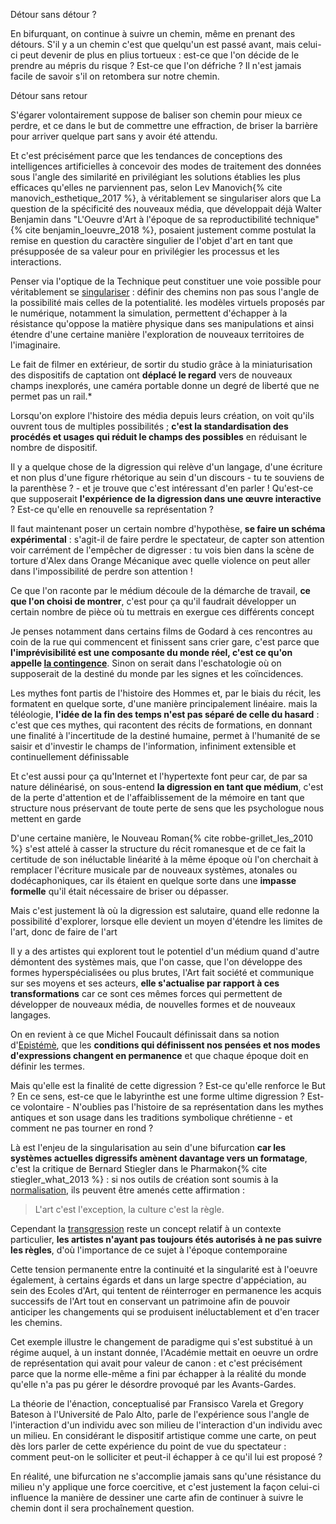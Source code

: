 Détour sans détour ?

En bifurquant, on continue à suivre un chemin, même en prenant des détours. S'il y a un chemin c'est que quelqu'un est passé avant, mais celui-ci peut devenir de plus en plius tortueux : est-ce que l'on décide de le prendre au mépris du risque ? Est-ce que l'on défriche ? Il n'est jamais facile de savoir s'il on retombera sur notre chemin.

Détour sans retour

S'égarer volontairement suppose de baliser son chemin pour mieux ce perdre, et ce dans le but de commettre une effraction, de briser la barrière pour arriver quelque part sans y avoir été attendu.

Et c'est précisément parce que les tendances de conceptions des intelligences artificielles à concevoir des modes de traitement des données sous l'angle des similarité en privilégiant les solutions établies les plus efficaces qu'elles ne parviennent pas, selon Lev Manovich{% cite manovich_esthetique_2017 %}, à véritablement se singulariser alors que La question de la spécificité des nouveaux média, que développait déjà Walter Benjamin dans "L'Oeuvre d'Art à l'époque de sa reproductibilité technique"{% cite benjamin_loeuvre_2018 %}, posaient justement comme postulat la remise en question du caractère singulier de l'objet d'art en tant que présupposée de sa valeur pour en privilégier les processus et les interactions.

Penser via l'optique de la Technique peut constituer une voie possible pour véritablement se [singulariser](https://bifurcation.etxetxe.fr/7-annexes/lexique/) : définir des chemins non pas sous l'angle de la possibilité mais celles de la potentialité. les modèles virtuels proposés par le numérique, notamment la simulation, permettent d'échapper à la résistance qu'oppose la matière physique dans ses manipulations et ainsi étendre d'une certaine manière l'exploration de nouveaux territoires de l'imaginaire.

Le fait de filmer en extérieur, de sortir du studio grâce à la miniaturisation des dispositifs de captation ont **déplacé le regard** vers de nouveaux champs inexplorés, une caméra portable donne un degré de liberté que ne permet pas un rail.*

Lorsqu'on explore l'histoire des média depuis leurs création, on voit qu'ils ouvrent tous de multiples possibilités ; **c'est la standardisation des procédés et usages qui réduit le champs des possibles** en réduisant le nombre de dispositif.

Il y a quelque chose de la digression qui relève d'un langage, d'une écriture et non plus d'une figure rhétorique au sein d'un discours - tu te souviens de la parenthèse ? - et je trouve que c'est intéressant d'en parler ! Qu'est-ce que supposerait **l'expérience de la digression dans une œuvre interactive** ? Est-ce qu'elle en renouvelle sa représentation ?

Il faut maintenant poser un certain nombre d'hypothèse, **se faire un schéma expérimental** : s'agit-il de faire perdre le spectateur, de capter son attention voir carrément de l'empêcher de digresser : tu vois bien dans la scène de torture d'Alex dans Orange Mécanique avec quelle violence on peut aller dans l'impossibilité de perdre son attention !

Ce que l'on raconte par le médium découle de la démarche de travail, **ce que l'on choisi de montrer**, c'est pour ça qu'il faudrait développer un certain nombre de pièce où tu mettrais en exergue ces différents concept

Je penses notamment dans certains films de Godard à ces rencontres au coin de la rue qui commencent et finissent sans crier gare, c'est parce que **l'imprévisibilité est une composante du monde réel, c'est ce qu'on appelle [la contingence](https://bifurcation.etxetxe.fr/7-annexes/lexique/)**. Sinon on serait dans l'eschatologie où on supposerait de la destiné du monde par les signes et les coïncidences.

Les mythes font partis de l'histoire des Hommes et, par le biais du récit, les formatent en quelque sorte, d'une manière principalement linéaire. mais la téléologie, **l'idée de la fin des temps n'est pas séparé de celle du hasard** : c'est que ces mythes, qui racontent des récits de formations, en donnant une finalité à l'incertitude de la destiné humaine, permet à l'humanité de se saisir et d'investir le champs de l'information, infiniment extensible et continuellement définissable

Et c'est aussi pour ça qu'Internet et l'hypertexte font peur car, de par sa nature délinéarisé, on sous-entend **la digression en tant que médium**, c'est de la perte d'attention et de l'affaiblissement de la mémoire en tant que structure nous préservant de toute perte de sens que les psychologue nous mettent en garde

D'une certaine manière, le Nouveau Roman{% cite robbe-grillet_les_2010 %} s'est attelé à casser la structure du récit romanesque et de ce fait la certitude de son inéluctable linéarité à la même époque où l'on cherchait à remplacer l'écriture musicale par de nouveaux systèmes, atonales ou dodécaphoniques, car ils étaient en quelque sorte dans une **impasse formelle** qu'il était nécessaire de briser ou dépasser.

Mais c'est justement là où la digression est salutaire, quand elle redonne la possibilité d'explorer, lorsque elle devient un moyen d'étendre les limites de l'art, donc de faire de l'art

Il y a des artistes qui explorent tout le potentiel d'un médium quand d'autre démontent des systèmes mais, que l'on casse, que l'on développe des formes hyperspécialisées ou plus brutes, l'Art fait société et communique sur ses moyens et ses acteurs, **elle s'actualise par rapport à ces transformations** car ce sont ces mêmes forces qui permettent de développer de nouveaux média, de nouvelles formes et de nouveaux langages.

On en revient à ce que Michel Foucault définissait dans sa notion d'[Epistémè](https://www.youtube.com/watch?v=ZY7bzIZ7-Ys), que les **conditions qui définissent nos pensées et nos modes d'expressions changent en permanence** et que chaque époque doit en définir les termes.

Mais qu'elle est la finalité de cette digression ? Est-ce qu'elle renforce le But ? En ce sens, est-ce que le labyrinthe est une forme ultime digression ? Est-ce volontaire - N'oublies pas l'histoire de sa représentation dans les mythes antiques et son usage dans les traditions symbolique chrétienne - et comment ne pas tourner en rond ?

Là est l'enjeu de la singularisation au sein d'une bifurcation **car les systèmes actuelles digressifs amènent davantage vers un formatage**, c'est la critique de Bernard Stiegler dans le Pharmakon{% cite stiegler_what_2013 %} : si nos outils de création sont soumis à la [normalisation](https://bifurcation.etxetxe.fr/7-annexes/lexique/), ils peuvent être amenés cette affirmation :

>L'art c'est l'exception, la culture c'est la règle.

Cependant la [transgression](https://bifurcation.etxetxe.fr/7-annexes/lexique/) reste un concept relatif à un contexte particulier, **les artistes n'ayant pas toujours étés autorisés à ne pas suivre les règles**, d'où l'importance de ce sujet à l'époque contemporaine

Cette tension permanente entre la continuité et la singularité est à l'oeuvre également, à certains égards et dans un large spectre d'appéciation, au sein des Ecoles d'Art, qui tentent de réinterroger en permanence les acquis successifs de l'Art tout en conservant un patrimoine afin de pouvoir anticiper les changements qui se produisent inéluctablement et d'en tracer les chemins.

Cet exemple illustre le changement de paradigme qui s'est substitué à un régime auquel, à un instant donnée, l'Académie mettait en oeuvre un ordre de représentation qui avait pour valeur de canon : et c'est précisément parce que la norme elle-même a fini par échapper à la réalité du monde qu'elle n'a pas pu gérer le désordre provoqué par les Avants-Gardes.

La théorie de l'énaction, conceptualisé par Fransisco Varela et Gregory Bateson à l'Université de Palo Alto, parle de l'expérience sous l'angle de l'interaction d'un individu avec son milieu de l'interaction d'un individu avec un milieu. En considérant le dispositif artistique comme une carte, on peut dès lors parler de cette expérience du point de vue du spectateur : comment peut-on le solliciter et peut-il échapper à ce qu'il lui est proposé ?

En réalité, une bifurcation ne s'accomplie jamais sans qu'une résistance du milieu n'y applique une force coercitive, et c'est justement la façon celui-ci influence la manière de dessiner une carte afin de continuer à suivre le chemin dont il sera prochaînement question.
